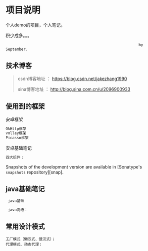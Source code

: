 项目说明
======

个人demo的项目，个人笔记。

积少成多。。。

                                                                by September.

## 技术博客

> csdn博客地址 ：  https://blog.csdn.net/jakezhang1990
>
> sina博客地址 ：  http://blog.sina.com.cn/u/2096900933

使用到的框架
--------

安卓框架

```xml
OkHttp框架
volley框架
Picasso框架

```
安卓基础笔记
```groovy
四大组件；
```

Snapshots of the development version are available in [Sonatype's `snapshots` repository][snap].


java基础笔记
-------------

```xml
 java基础
```

```groovy
 java高级：

```

## 常用设计模式

```
工厂模式（懒汉式、饿汉式）；
代理模式、动态代理；

```

